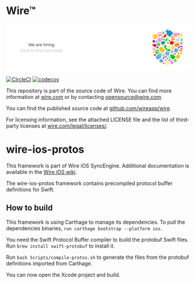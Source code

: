# Wire™

[![Wire logo](https://github.com/wireapp/wire/blob/master/assets/header-small.png?raw=true)](https://wire.com/jobs/)

[![CircleCI](https://circleci.com/gh/wireapp/wire-ios-protos.svg?style=shield)](https://circleci.com/gh/wireapp/wire-ios-protos) [![codecov](https://codecov.io/gh/wireapp/wire-ios-protos/branch/develop/graph/badge.svg)](https://codecov.io/gh/wireapp/wire-ios-protos)

This repository is part of the source code of Wire. You can find more information at [wire.com](https://wire.com) or by contacting opensource@wire.com.

You can find the published source code at [github.com/wireapp/wire](https://github.com/wireapp/wire).

For licensing information, see the attached LICENSE file and the list of third-party licenses at [wire.com/legal/licenses/](https://wire.com/legal/licenses/).

# wire-ios-protos

This framework is part of Wire iOS SyncEngine. Additional documentation is available in the [Wire iOS wiki](https://github.com/wireapp/wire-ios/wiki).

The wire-ios-protos framework contains precompiled protocol buffer definitions for Swift.

## How to build

This framework is using Carthage to manage its dependencies. To pull the dependencies binaries, `run carthage bootstrap --platform ios`.

You need the Swift Protocol Buffer compiler  to build the protobuf Swift files. Run `brew install swift-protobuf` to install it.

Run `bash Scripts/compile-protos.sh` to generate the files from the protobuf definitions imported from Carthage.

You can now open the Xcode project and build.

